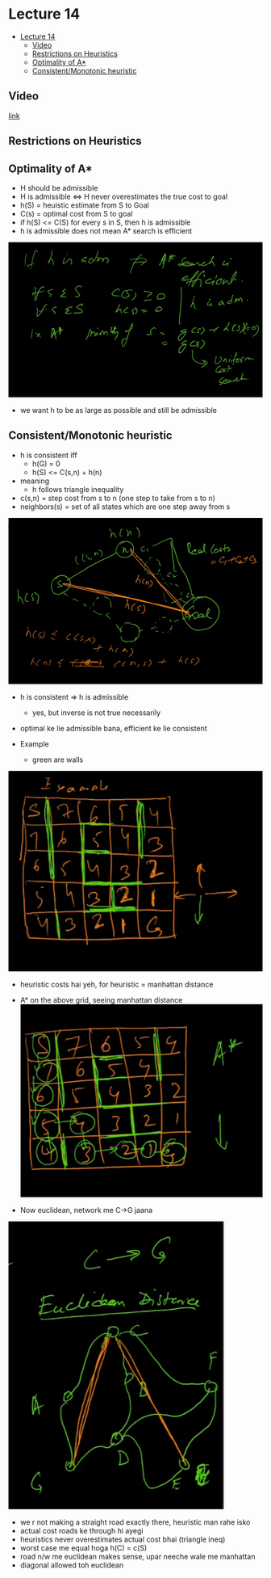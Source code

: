 # Lecture 14

- [Lecture 14](#lecture-14)
  - [Video](#video)
  - [Restrictions on Heuristics](#restrictions-on-heuristics)
  - [Optimality of A*](#optimality-of-a)
  - [Consistent/Monotonic heuristic](#consistentmonotonic-heuristic)

## Video

[link](https://drive.google.com/file/d/1LYuhYSr4e3DOZT-FHJKtB_vI3ikmUdQf/view)

## Restrictions on Heuristics

## Optimality of A*

- H should be admissible
- H is admissible <=> H never overestimates the true cost to goal
- h(S) = heuistic estimate from S to Goal
- C(s) = optimal cost from S to goal
- if h(S) <= C(S) for every s in S, then h is admissible
- h is admissible does not mean A* search is efficient

![a](as.png)

- we want h to be as large as possible and still be admissible

## Consistent/Monotonic heuristic

- h is consistent iff
  - h(G) = 0
  - h(S) <= C(s,n) + h(n)
- meaning
  - h follows triangle inequality
- c(s,n) = step cost from s to n (one step to take from s to n)
- neighbors(s) = set of all states which are one step away from s

![c](cmh.png)

- h is consistent => h is admissible
  - yes, but inverse is not true necessarily

- optimal ke lie admissible bana, efficient ke lie consistent

- Example
  - green are walls

![gr](grid.png)

- heuristic costs hai yeh, for heuristic = manhattan distance

- A* on the above grid, seeing manhattan distance
![a](algo.png)

- Now euclidean, network me C->G jaana

![euc](euc.png)

- we r not making a straight road exactly there, heuristic man rahe isko
- actual cost roads ke through hi ayegi
- heuristics never overestimates actual cost bhai (triangle ineq)
- worst case me equal hoga h(C) = c(S)
- road n/w me euclidean makes sense, upar neeche wale me manhattan
- diagonal allowed toh euclidean